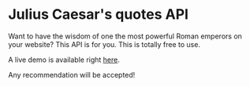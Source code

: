 # Julius Caesar's quotes API

Want to have the wisdom of one the most powerful Roman emperors on your website? This API is for you. 
This is totally free to use. 

A live demo is available right [here](https://caesar-api.herokuapp.com/).

Any recommendation will be accepted!
